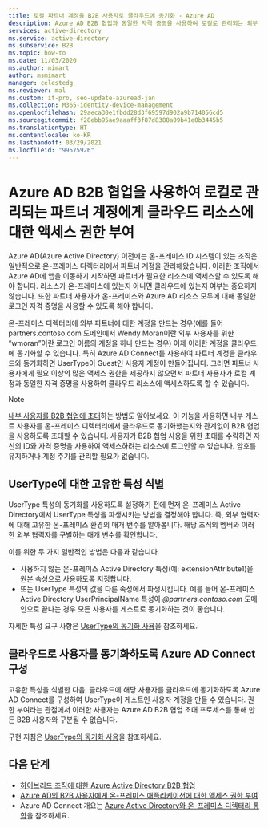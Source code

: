 ```yaml
---
title: 로컬 파트너 계정을 B2B 사용자로 클라우드에 동기화 - Azure AD
description: Azure AD B2B 협업과 동일한 자격 증명을 사용하여 로컬로 관리되는 외부 파트너에게 로컬 및 클라우드 리소스에 대한 액세스 권한을 부여합니다.
services: active-directory
ms.service: active-directory
ms.subservice: B2B
ms.topic: how-to
ms.date: 11/03/2020
ms.author: mimart
author: msmimart
manager: celestedg
ms.reviewer: mal
ms.custom: it-pro, seo-update-azuread-jan
ms.collection: M365-identity-device-management
ms.openlocfilehash: 29aeca30e1fbdd28d3f69597d902a9b714056cd5
ms.sourcegitcommit: f28ebb95ae9aaaff3f87d8388a09b41e0b3445b5
ms.translationtype: HT
ms.contentlocale: ko-KR
ms.lasthandoff: 03/29/2021
ms.locfileid: "99575926"
---
```

# <a name="grant-locally-managed-partner-accounts-access-to-cloud-resources-using-azure-ad-b2b-collaboration"></a>Azure AD B2B 협업을 사용하여 로컬로 관리되는 파트너 계정에게 클라우드 리소스에 대한 액세스 권한 부여

Azure AD(Azure Active Directory) 이전에는 온-프레미스 ID 시스템이 있는 조직은 일반적으로 온-프레미스 디렉터리에서 파트너 계정을 관리해왔습니다. 이러한 조직에서 Azure AD에 앱을 이동하기 시작하면 파트너가 필요한 리소스에 액세스할 수 있도록 해야 합니다. 리소스가 온-프레미스에 있는지 아니면 클라우드에 있는지 여부는 중요하지 않습니다. 또한 파트너 사용자가 온-프레미스와 Azure AD 리소스 모두에 대해 동일한 로그인 자격 증명을 사용할 수 있도록 해야 합니다. 

온-프레미스 디렉터리에 외부 파트너에 대한 계정을 만드는 경우(예를 들어 partners.contoso.com 도메인에서 Wendy Moran이란 외부 사용자를 위한 “wmoran”이란 로그인 이름의 계정을 하나 만드는 경우) 이제 이러한 계정을 클라우드에 동기화할 수 있습니다. 특히 Azure AD Connect를 사용하여 파트너 계정을 클라우드와 동기화하면 UserType이 Guest인 사용자 계정이 만들어집니다. 그러면 파트너 사용자에게 필요 이상의 많은 액세스 권한을 제공하지 않으면서 파트너 사용자가 로컬 계정과 동일한 자격 증명을 사용하여 클라우드 리소스에 액세스하도록 할 수 있습니다.

> [!NOTE]
> [내부 사용자를 B2B 협업에 초대](invite-internal-users.md)하는 방법도 알아보세요. 이 기능을 사용하면 내부 게스트 사용자를 온-프레미스 디렉터리에서 클라우드로 동기화했는지와 관계없이 B2B 협업을 사용하도록 초대할 수 있습니다. 사용자가 B2B 협업 사용을 위한 초대를 수락하면 자신의 ID와 자격 증명을 사용하여 액세스하려는 리소스에 로그인할 수 있습니다. 암호를 유지하거나 계정 주기를 관리할 필요가 없습니다.

## <a name="identify-unique-attributes-for-usertype"></a>UserType에 대한 고유한 특성 식별

UserType 특성의 동기화를 사용하도록 설정하기 전에 먼저 온-프레미스 Active Directory에서 UserType 특성을 파생시키는 방법을 결정해야 합니다. 즉, 외부 협력자에 대해 고유한 온-프레미스 환경의 매개 변수를 알아봅니다. 해당 조직의 멤버와 이러한 외부 협력자를 구별하는 매개 변수를 확인합니다.

이를 위한 두 가지 일반적인 방법은 다음과 같습니다.

- 사용하지 않는 온-프레미스 Active Directory 특성(예: extensionAttribute1)을 원본 속성으로 사용하도록 지정합니다. 
- 또는 UserType 특성의 값을 다른 속성에서 파생시킵니다. 예를 들어 온-프레미스 Active Directory UserPrincipalName 특성이 *\@partners.contoso.com* 도메인으로 끝나는 경우 모든 사용자를 게스트로 동기화하는 것이 좋습니다.
 
자세한 특성 요구 사항은 [UserType의 동기화 사용](../hybrid/how-to-connect-sync-change-the-configuration.md#enable-synchronization-of-usertype)을 참조하세요. 

## <a name="configure-azure-ad-connect-to-sync-users-to-the-cloud"></a>클라우드로 사용자를 동기화하도록 Azure AD Connect 구성

고유한 특성을 식별한 다음, 클라우드에 해당 사용자를 클라우드에 동기화하도록 Azure AD Connect를 구성하여 UserType이 게스트인 사용자 계정을 만들 수 있습니다. 권한 부여라는 관점에서 이러한 사용자는 Azure AD B2B 협업 초대 프로세스를 통해 만든 B2B 사용자와 구분될 수 없습니다.

구현 지침은 [UserType의 동기화 사용](../hybrid/how-to-connect-sync-change-the-configuration.md#enable-synchronization-of-usertype)을 참조하세요.

## <a name="next-steps"></a>다음 단계

- [하이브리드 조직에 대한 Azure Active Directory B2B 협업](hybrid-organizations.md)
- [Azure AD의 B2B 사용자에게 온-프레미스 애플리케이션에 대한 액세스 권한 부여](hybrid-cloud-to-on-premises.md)
- Azure AD Connect 개요는 [Azure Active Directory와 온-프레미스 디렉터리 통합](../hybrid/whatis-hybrid-identity.md)을 참조하세요.

